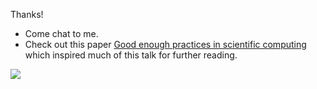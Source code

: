 
Thanks!

- Come chat to me.
- Check out this paper [Good enough practices in scientific computing](http://journals.plos.org/ploscompbiol/article?id=10.1371/journal.pcbi.1005510#sec004) which inspired much of this talk for further reading.


<img src="img/cartoon-make-data-great-again.jpg" class="plain">

